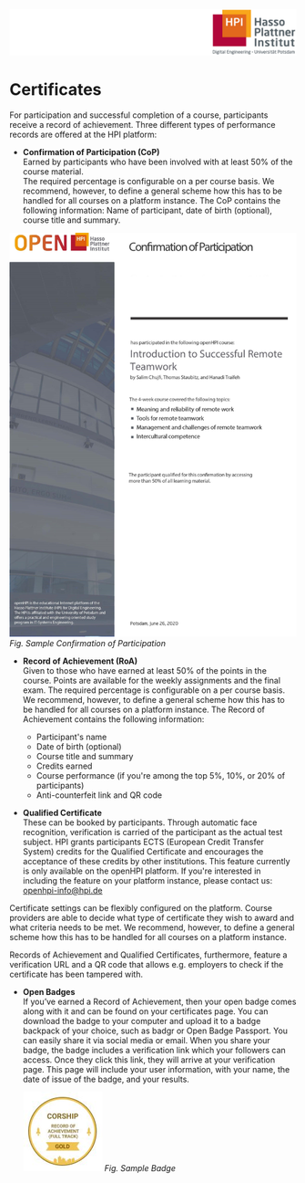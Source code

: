 ![HPI Logo](../img/HPI_Logo.png)

# Certificates


For participation and successful completion of a course, participants receive a record of achievement. Three different types of performance records are offered at the HPI platform:

- **Confirmation of Participation (CoP)**  
Earned by participants who have been involved with at least 50% of the course material.  
The required percentage is configurable on a per course basis. We recommend, however, to define a general scheme how this has to be handled for all courses on a platform instance.
The CoP contains the following information:  Name of participant, date of birth (optional), course title and summary.

![CoP_template](../img/CoP_template.jpg)
*Fig. Sample Confirmation of Participation*

- **Record of Achievement (RoA)**  
Given to those who have earned at least 50% of the points in the course. Points are available for the weekly assignments and the final exam.
The required percentage is configurable on a per course basis. We recommend, however, to define a general scheme how this has to be handled for all courses on a platform instance.
The Record of Achievement contains the following information:

  - Participant's name
  - Date of birth (optional)
  - Course title and summary
  - Credits earned
  - Course performance (if you're among the top 5%, 10%, or 20% of participants)
  - Anti-counterfeit link and QR code

- **Qualified Certificate**  
These can be booked by participants. Through automatic face recognition, verification is carried of the participant as the actual test subject. HPI grants participants ECTS (European Credit Transfer System) credits for the Qualified Certificate and encourages the acceptance of these credits by other institutions.
This feature currently is only available on the openHPI platform. If you're interested in including the feature on your platform instance, please contact us: openhpi-info@hpi.de

Certificate settings can be flexibly configured on the platform. Course providers are able to decide what type of certificate they wish to award and what criteria needs to be met.
We recommend, however, to define a general scheme how this has to be handled for all courses on a platform instance.

Records of Achievement and Qualified Certificates, furthermore, feature a verification URL and a QR code that allows e.g. employers to check if the certificate has been tampered with. 
 
- **Open Badges**  
If you’ve earned a Record of Achievement, then your open badge comes along with it and can be found on your certificates page. You can download the badge to your computer and upload it to a badge backpack of your choice, such as badgr or Open Badge Passport. You can easily share it via social media or email. When you share your badge, the badge includes a verification link which your followers can access. Once they click this link, they will arrive at your verification page. This page will include your user information, with your name, the date of issue of the badge, and your results. 

  ![Badge_Gold](../img/features/Badge_Gold.jpg)
  *Fig. Sample Badge*



